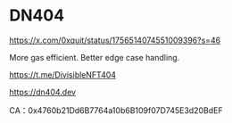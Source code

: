 # DN404

https://x.com/0xquit/status/1756514074551009396?s=46

More gas efficient. Better edge case handling.

https://t.me/DivisibleNFT404

https://dn404.dev

CA：0x4760b21Dd6B7764a10b6B109f07D745E3d20BdEF
